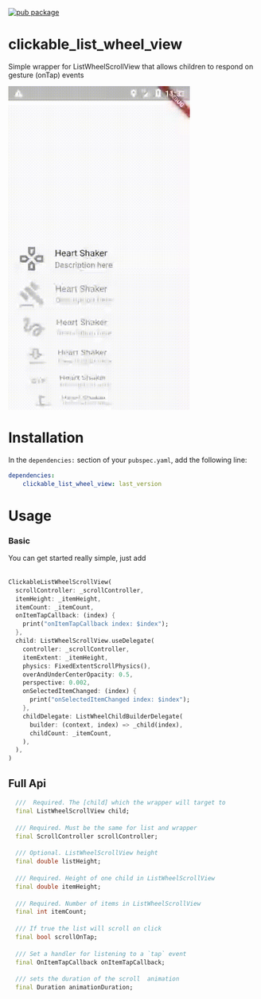 [![pub package](https://img.shields.io/pub/v/clickable_list_wheel_view.svg)](https://pub.dartlang.org/packages/clickable_list_wheel_view)


# clickable_list_wheel_view

Simple wrapper for ListWheelScrollView that allows children to respond on gesture (onTap) events

<img src="https://raw.githubusercontent.com/cilestal/clickable_list_wheel_view/master/example/example.gif" align="center" height = "650" alt="Animated">

# Installation
In the `dependencies:` section of your `pubspec.yaml`, add the following line:

```yaml
dependencies:
    clickable_list_wheel_view: last_version
```

# Usage

### Basic

You can get started really simple, just add

```dart

ClickableListWheelScrollView(
  scrollController: _scrollController,
  itemHeight: _itemHeight,
  itemCount: _itemCount,
  onItemTapCallback: (index) {
    print("onItemTapCallback index: $index");
  },
  child: ListWheelScrollView.useDelegate(
    controller: _scrollController,
    itemExtent: _itemHeight,
    physics: FixedExtentScrollPhysics(),
    overAndUnderCenterOpacity: 0.5,
    perspective: 0.002,
    onSelectedItemChanged: (index) {
      print("onSelectedItemChanged index: $index");
    },
    childDelegate: ListWheelChildBuilderDelegate(
      builder: (context, index) => _child(index),
      childCount: _itemCount,
    ),
  ),
)

```

## Full Api

```dart
  ///  Required. The [child] which the wrapper will target to
  final ListWheelScrollView child;

  /// Required. Must be the same for list and wrapper
  final ScrollController scrollController;

  /// Optional. ListWheelScrollView height
  final double listHeight;

  /// Required. Height of one child in ListWheelScrollView
  final double itemHeight;

  /// Required. Number of items in ListWheelScrollView
  final int itemCount;

  /// If true the list will scroll on click
  final bool scrollOnTap;

  /// Set a handler for listening to a `tap` event
  final OnItemTapCallback onItemTapCallback;

  /// sets the duration of the scroll  animation
  final Duration animationDuration;

```


